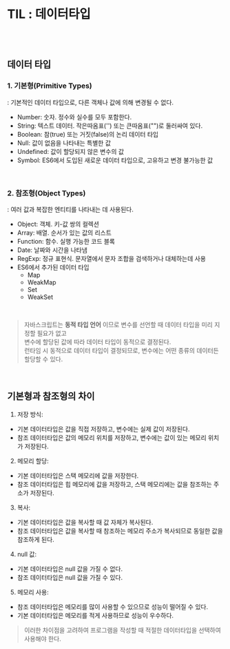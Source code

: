 # TIL : 데이터타입
<br/>
<br/>


## 데이터 타입
### 1. 기본형(Primitive Types)

: 기본적인 데이터 타입으로, 다른 객체나 값에 의해 변경될 수 없다.

- Number: 숫자. 정수와 실수를 모두 포함한다.
- String: 텍스트 데이터. 작은따옴표('') 또는 큰따옴표("")로 둘러싸여 있다.
- Boolean: 참(true) 또는 거짓(false)의 논리 데이터 타입
- Null: 값이 없음을 나타내는 특별한 값
- Undefined: 값이 할당되지 않은 변수의 값
- Symbol: ES6에서 도입된 새로운 데이터 타입으로, 고유하고 변경 불가능한 값

<br/>

### 2. 참조형(Object Types)

: 여러 값과 복잡한 엔티티를 나타내는 데 사용된다.

- Object: 객체. 키-값 쌍의 컬렉션
- Array: 배열. 순서가 있는 값의 리스트
- Function: 함수. 실행 가능한 코드 블록
- Date: 날짜와 시간을 나타냄
- RegExp: 정규 표현식. 문자열에서 문자 조합을 검색하거나 대체하는데 사용
- ES6에서 추가된 데이터 타입
  - Map
  - WeakMap
  - Set
  - WeakSet



<br/>

> 자바스크립트는 **동적 타입 언어** 이므로 변수를 선언할 때 데이터 타입을 미리 지정할 필요가 없고 <br/>
변수에 할당된 값에 따라 데이터 타입이 동적으로 결정된다.<br/>
런타임 시 동적으로 데이터 타입이 결정되므로, 변수에는 어떤 종류의 데이터든 할당할 수 있다.


<br/>

## 기본형과 참조형의 차이

1. 저장 방식:
- 기본 데이터타입은 값을 직접 저장하고, 변수에는 실제 값이 저장된다.
- 참조 데이터타입은 값의 메모리 위치를 저장하고, 변수에는 값이 있는 메모리 위치가 저장된다.

2. 메모리 할당:
- 기본 데이터타입은 스택 메모리에 값을 저장한다.
- 참조 데이터타입은 힙 메모리에 값을 저장하고, 스택 메모리에는 값을 참조하는 주소가 저장된다.

3. 복사:
- 기본 데이터타입은 값을 복사할 때 값 자체가 복사된다.
- 참조 데이터타입은 값을 복사할 때 참조하는 메모리 주소가 복사되므로 동일한 값을 참조하게 된다.

4. null 값:
- 기본 데이터타입은 null 값을 가질 수 없다.
- 참조 데이터타입은 null 값을 가질 수 있다.

5. 메모리 사용:
- 참조 데이터타입은 메모리를 많이 사용할 수 있으므로 성능이 떨어질 수 있다.
- 기본 데이터타입은 메모리를 적게 사용하므로 성능이 우수하다.

> 이러한 차이점을 고려하여 프로그램을 작성할 때 적절한 데이터타입을 선택하여 사용해야 한다.

